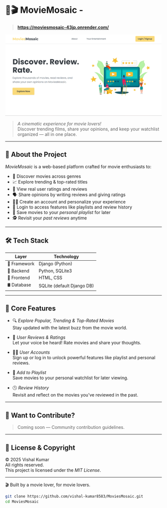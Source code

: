 ﻿# 🍿🎬 MovieMosaic - 
> **https://moviesmosaic-43jp.onrender.com/**

![MovieMosaic Banner](https://github.com/vishal-kumar8583/MoviesMosaic/blob/main/Home.png)

> *A cinematic experience for movie lovers!*  
> Discover trending films, share your opinions, and keep your watchlist organized — all in one place.

---

## 🌟 About the Project

*MovieMosaic* is a web-based platform crafted for movie enthusiasts to:

- 🎥 Discover movies across genres
- 📈 Explore trending & top-rated titles
- 🧾 View real user ratings and reviews
- 🗣 Share opinions by writing reviews and giving ratings
- 🧑‍💻 Create an account and personalize your experience
- 🔐 Login to access features like playlists and review history
- 💾 Save movies to your *personal playlist* for later
- 🕵 Revisit your *past reviews* anytime

---

## 🛠 Tech Stack

| Layer        | Technology                 |
| ------------ | -------------------------- |
| 🎯 Framework | Django (Python)            |
| 🧠 Backend   | Python, SQLite3            |
| 🎨 Frontend  | HTML, CSS                  |
| 🛢 Database  | SQLite (default Django DB) |

---

## 🎯 Core Features

- 🔍 *Explore Popular, Trending & Top-Rated Movies*  
  Stay updated with the latest buzz from the movie world.

- 📝 *User Reviews & Ratings*  
  Let your voice be heard! Rate movies and share your thoughts.

- 🧑‍💼 *User Accounts*  
  Sign up or log in to unlock powerful features like playlist and personal reviews.

- 💾 *Add to Playlist*  
  Save movies to your personal watchlist for later viewing.

- 🕓 *Review History*  
  Revisit and reflect on the movies you’ve reviewed in the past.

---

## 🤝 Want to Contribute?

> Coming soon — Community contribution guidelines.

---

## 📜 License & Copyright

© 2025 Vishal Kumar  
All rights reserved.  
This project is licensed under the *MIT License*.

---

🎬 Built by a movie lover, for movie lovers.




```bash
git clone https://github.com/vishal-kumar8583/MoviesMosaic.git
cd MoviesMosaic
